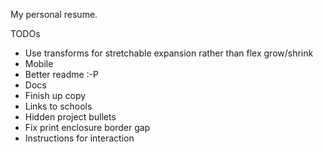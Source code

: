 My personal resume.

TODOs

- Use transforms for stretchable expansion rather than flex grow/shrink
- Mobile
- Better readme :-P
- Docs
- Finish up copy
- Links to schools
- Hidden project bullets
- Fix print enclosure border gap
- Instructions for interaction
